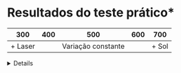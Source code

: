 # Resultados do teste prático*

| 300 | 400 | 500 | 600 | 700 |
| - | - | - | - | - |
| + Laser | | Variação constante | | + Sol | 

<details>
 Dados extraídos com base nos corredores do prédio CETEC da UFRB 
</details>
